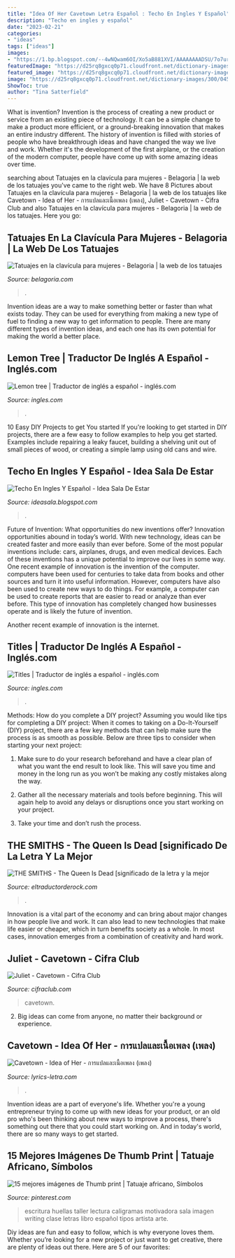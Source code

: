 ```yaml
---
title: "Idea Of Her Cavetown Letra Español : Techo En Ingles Y Español"
description: "Techo en ingles y español"
date: "2023-02-21"
categories:
- "ideas"
tags: ["ideas"]
images:
- "https://1.bp.blogspot.com/--4wNQwam6OI/Xo5aB881XVI/AAAAAAAADSU/7o7urI22LBAi946Ng-6FOUk4Sb_057DXgCLcBGAsYHQ/s1600/the%2Bqueen%2Bis%2Bdead.jpg"
featuredImage: "https://d25rq8gxcq0p71.cloudfront.net/dictionary-images/300/071c38a1-3587-45aa-99e4-2a417b709ee0.jpg"
featured_image: "https://d25rq8gxcq0p71.cloudfront.net/dictionary-images/300/071c38a1-3587-45aa-99e4-2a417b709ee0.jpg"
image: "https://d25rq8gxcq0p71.cloudfront.net/dictionary-images/300/045fe79a-495a-4a2e-b717-6591578890a9.jpg"
ShowToc: true
author: "Tina Satterfield"
---
```



What is invention?
Invention is the process of creating a new product or service from an existing piece of technology. It can be a simple change to make a product more efficient, or a ground-breaking innovation that makes an entire industry different. 
The history of invention is filled with stories of people who have breakthrough ideas and have changed the way we live and work. Whether it's the development of the first airplane, or the creation of the modern computer, people have come up with some amazing ideas over time.

	

		
searching about Tatuajes en la clavícula para mujeres - Belagoria | la web de los tatuajes you've came to the right web. We have 8 Pictures about Tatuajes en la clavícula para mujeres - Belagoria | la web de los tatuajes like Cavetown - Idea of Her - การแปลและเนื้อเพลง (เพลง), Juliet - Cavetown - Cifra Club and also Tatuajes en la clavícula para mujeres - Belagoria | la web de los tatuajes. Here you go:
		
    
## Tatuajes En La Clavícula Para Mujeres - Belagoria | La Web De Los Tatuajes

<img loading=lazy src="https://1.bp.blogspot.com/-xpTw260ozks/VbkFgiDj-OI/AAAAAAAAwzc/Zkmpr0kzaoM/s1600/tatuajes-en-clavicula-belagoria.comC03.jpg" onerror="this.onerror=null;this.src='https://tse1.mm.bing.net/th?id=OIP.6jaCF9SKMyxgSFx0QEcGlwHaFj&amp;pid=15.1';" alt="Tatuajes en la clavícula para mujeres - Belagoria | la web de los tatuajes">

_Source: belagoria.com_

>. 

	

Invention ideas are a way to make something better or faster than what exists today. They can be used for everything from making a new type of fuel to finding a new way to get information to people. There are many different types of invention ideas, and each one has its own potential for making the world a better place.

    
## Lemon Tree | Traductor De Inglés A Español - Inglés.com

<img loading=lazy src="https://d25rq8gxcq0p71.cloudfront.net/dictionary-images/300/071c38a1-3587-45aa-99e4-2a417b709ee0.jpg" onerror="this.onerror=null;this.src='https://tse4.mm.bing.net/th?id=OIP.OQIwrSxmv-Bm0BiFgzMkPwAAAA&amp;pid=15.1';" alt="Lemon tree | Traductor de inglés a español - inglés.com">

_Source: ingles.com_

>. 

	

10 Easy DIY Projects to get You started
If you're looking to get started in DIY projects, there are a few easy to follow examples to help you get started. Examples include repairing a leaky faucet, building a shelving unit out of small pieces of wood, or creating a simple lamp using old cans and wire.

    
## Techo En Ingles Y Español - Idea Sala De Estar

<img loading=lazy src="https://i.pinimg.com/originals/be/9d/cd/be9dcd9234b4c460ab09adb80d1330bd.png" onerror="this.onerror=null;this.src='https://tse3.mm.bing.net/th?id=OIP.JOF6BwoKM45PCev-GMH84gHaF1&amp;pid=15.1';" alt="Techo En Ingles Y Español - Idea Sala De Estar">

_Source: ideasala.blogspot.com_

>. 

	

Future of Invention: What opportunities do new inventions offer?
Innovation opportunities abound in today’s world. With new technology, ideas can be created faster and more easily than ever before. Some of the most popular inventions include: cars, airplanes, drugs, and even medical devices. Each of these inventions has a unique potential to improve our lives in some way. 
One recent example of innovation is the invention of the computer. computers have been used for centuries to take data from books and other sources and turn it into useful information. However, computers have also been used to create new ways to do things. For example, a computer can be used to create reports that are easier to read or analyze than ever before. This type of innovation has completely changed how businesses operate and is likely the future of invention. 

Another recent example of innovation is the internet.

    
## Titles | Traductor De Inglés A Español - Inglés.com

<img loading=lazy src="https://d25rq8gxcq0p71.cloudfront.net/dictionary-images/300/045fe79a-495a-4a2e-b717-6591578890a9.jpg" onerror="this.onerror=null;this.src='https://tse3.mm.bing.net/th?id=OIP.Oq4OrpFJ9jDFXC5NGZ1oDwAAAA&amp;pid=15.1';" alt="Titles | Traductor de inglés a español - inglés.com">

_Source: ingles.com_

>. 

	

Methods: How do you complete a DIY project?
Assuming you would like tips for completing a DIY project: 
When it comes to taking on a Do-It-Yourself (DIY) project, there are a few key methods that can help make sure the process is as smooth as possible. Below are three tips to consider when starting your next project:

1. Make sure to do your research beforehand and have a clear plan of what you want the end result to look like. This will save you time and money in the long run as you won’t be making any costly mistakes along the way.

2. Gather all the necessary materials and tools before beginning. This will again help to avoid any delays or disruptions once you start working on your project.

3. Take your time and don’t rush the process.

    
## THE SMITHS - The Queen Is Dead [significado De La Letra Y La Mejor

<img loading=lazy src="https://1.bp.blogspot.com/--4wNQwam6OI/Xo5aB881XVI/AAAAAAAADSU/7o7urI22LBAi946Ng-6FOUk4Sb_057DXgCLcBGAsYHQ/s1600/the%2Bqueen%2Bis%2Bdead.jpg" onerror="this.onerror=null;this.src='https://tse2.mm.bing.net/th?id=OIP.5fgzyRvshpENsdhPUFMm0gHaHa&amp;pid=15.1';" alt="THE SMITHS - The Queen Is Dead [significado de la letra y la mejor">

_Source: eltraductorderock.com_

>. 

	

Innovation is a vital part of the economy and can bring about major changes in how people live and work. It can also lead to new technologies that make life easier or cheaper, which in turn benefits society as a whole. In most cases, innovation emerges from a combination of creativity and hard work.

    
## Juliet - Cavetown - Cifra Club

<img loading=lazy src="https://studiosol-a.akamaihd.net/letras/162x162/fotos/f/e/2/4/fe2488282de0c85e00ea00aaadf38db5.jpg" onerror="this.onerror=null;this.src='https://tse4.mm.bing.net/th?id=OIP.cTCpyCT8E12Jzg5_yQvYdAAAAA&amp;pid=15.1';" alt="Juliet - Cavetown - Cifra Club">

_Source: cifraclub.com_

>cavetown. 

	

2. Big ideas can come from anyone, no matter their background or experience.

    
## Cavetown - Idea Of Her - การแปลและเนื้อเพลง (เพลง)

<img loading=lazy src="https://i.ytimg.com/vi/nLFoq4yV0ME/maxresdefault.jpg" onerror="this.onerror=null;this.src='https://tse4.mm.bing.net/th?id=OIP.Aj86637p-DXMvUDzAOJtzgHaEK&amp;pid=15.1';" alt="Cavetown - Idea of Her - การแปลและเนื้อเพลง (เพลง)">

_Source: lyrics-letra.com_

>. 

	

Invention ideas are a part of everyone's life. Whether you're a young entrepreneur trying to come up with new ideas for your product, or an old pro who's been thinking about new ways to improve a process, there's something out there that you could start working on. And in today's world, there are so many ways to get started.

    
## 15 Mejores Imágenes De Thumb Print | Tatuaje Africano, Símbolos

<img loading=lazy src="https://i.pinimg.com/236x/bd/8a/ed/bd8aed7c9a01bf9a4674af2200006e4f--creative-writing-writing-ideas.jpg" onerror="this.onerror=null;this.src='https://tse2.mm.bing.net/th?id=OIP.rp2tXi4tjlcxlUcLdJIJFQAAAA&amp;pid=15.1';" alt="15 mejores imágenes de Thumb print | Tatuaje africano, Símbolos">

_Source: pinterest.com_

>escritura huellas taller lectura caligramas motivadora sala imagen writing clase letras libro español tipos artista arte. 

	

Diy ideas are fun and easy to follow, which is why everyone loves them. Whether you’re looking for a new project or just want to get creative, there are plenty of ideas out there. Here are 5 of our favorites: 

